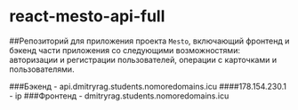 # react-mesto-api-full
##Репозиторий для приложения проекта `Mesto`, включающий фронтенд и бэкенд части приложения со следующими возможностями: авторизации и регистрации пользователей, операции с карточками и пользователями.

###Бэкенд - api.dmitryrag.students.nomoredomains.icu
####178.154.230.1 - ip
###Фронтенд - dmitryrag.students.nomoredomains.icu
